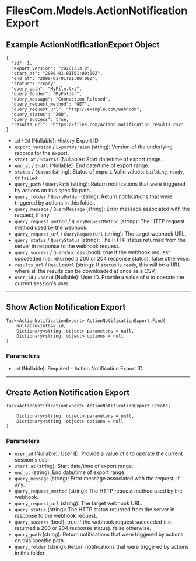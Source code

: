 # FilesCom.Models.ActionNotificationExport

## Example ActionNotificationExport Object

```
{
  "id": 1,
  "export_version": "20201213.2",
  "start_at": "2000-01-01T01:00:00Z",
  "end_at": "2000-01-01T01:00:00Z",
  "status": "ready",
  "query_path": "MyFile.txt",
  "query_folder": "MyFolder",
  "query_message": "Connection Refused",
  "query_request_method": "GET",
  "query_request_url": "http://example.com/webhook",
  "query_status": "200",
  "query_success": true,
  "results_url": "https://files.com/action_notification_results.csv"
}
```

* `id` / `Id`  (Nullable<Int64>): History Export ID
* `export_version` / `ExportVersion`  (string): Version of the underlying records for the export.
* `start_at` / `StartAt`  (Nullable<DateTime>): Start date/time of export range.
* `end_at` / `EndAt`  (Nullable<DateTime>): End date/time of export range.
* `status` / `Status`  (string): Status of export.  Valid values: `building`, `ready`, or `failed`
* `query_path` / `QueryPath`  (string): Return notifications that were triggered by actions on this specific path.
* `query_folder` / `QueryFolder`  (string): Return notifications that were triggered by actions in this folder.
* `query_message` / `QueryMessage`  (string): Error message associated with the request, if any.
* `query_request_method` / `QueryRequestMethod`  (string): The HTTP request method used by the webhook.
* `query_request_url` / `QueryRequestUrl`  (string): The target webhook URL.
* `query_status` / `QueryStatus`  (string): The HTTP status returned from the server in response to the webhook request.
* `query_success` / `QuerySuccess`  (bool): true if the webhook request succeeded (i.e. returned a 200 or 204 response status). false otherwise.
* `results_url` / `ResultsUrl`  (string): If `status` is `ready`, this will be a URL where all the results can be downloaded at once as a CSV.
* `user_id` / `UserId`  (Nullable<Int64>): User ID.  Provide a value of `0` to operate the current session's user.


---

## Show Action Notification Export

```
Task<ActionNotificationExport> ActionNotificationExport.Find(
    Nullable<Int64> id, 
    Dictionary<string, object> parameters = null,
    Dictionary<string, object> options = null
)
```

### Parameters

* `id` (Nullable<Int64>): Required - Action Notification Export ID.


---

## Create Action Notification Export

```
Task<ActionNotificationExport> ActionNotificationExport.Create(
    
    Dictionary<string, object> parameters = null,
    Dictionary<string, object> options = null
)
```

### Parameters

* `user_id` (Nullable<Int64>): User ID.  Provide a value of `0` to operate the current session's user.
* `start_at` (string): Start date/time of export range.
* `end_at` (string): End date/time of export range.
* `query_message` (string): Error message associated with the request, if any.
* `query_request_method` (string): The HTTP request method used by the webhook.
* `query_request_url` (string): The target webhook URL.
* `query_status` (string): The HTTP status returned from the server in response to the webhook request.
* `query_success` (bool): true if the webhook request succeeded (i.e. returned a 200 or 204 response status). false otherwise.
* `query_path` (string): Return notifications that were triggered by actions on this specific path.
* `query_folder` (string): Return notifications that were triggered by actions in this folder.
